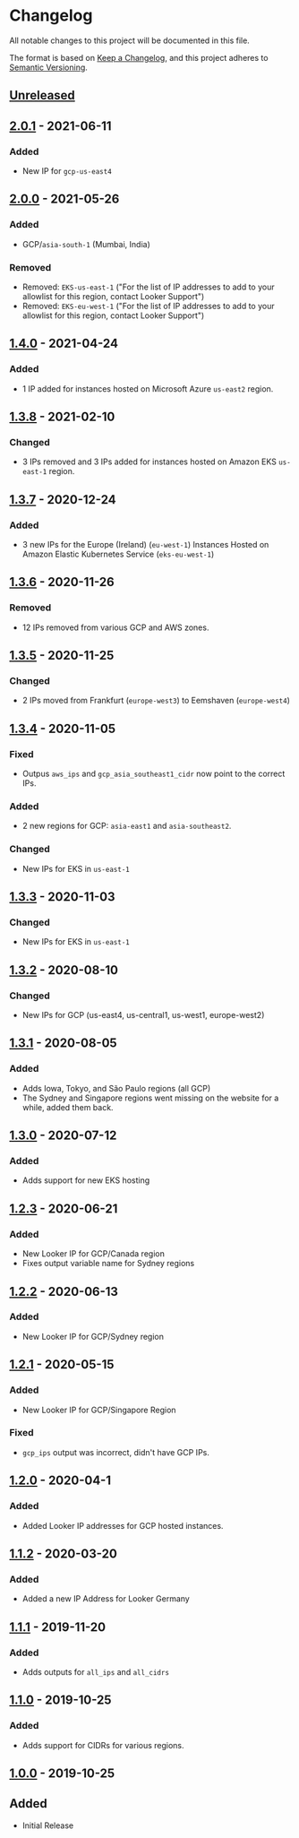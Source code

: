# Changelog

All notable changes to this project will be documented in this file.

The format is based on [Keep a Changelog](https://keepachangelog.com/en/1.0.0/),
and this project adheres to [Semantic Versioning](https://semver.org/spec/v2.0.0.html).

## [Unreleased][unreleased]

## [2.0.1] - 2021-06-11
### Added
- New IP for `gcp-us-east4`

## [2.0.0][2.0.0] - 2021-05-26
### Added
- GCP/`asia-south-1` (Mumbai, India)
### Removed
- Removed: `EKS-us-east-1` ("For the list of IP addresses to add to your allowlist for this region, contact Looker Support")
- Removed: `EKS-eu-west-1` ("For the list of IP addresses to add to your allowlist for this region, contact Looker Support")

## [1.4.0][1.4.0] - 2021-04-24
### Added
- 1 IP added for instances hosted on Microsoft Azure `us-east2` region.

## [1.3.8][1.3.8] - 2021-02-10

### Changed
- 3 IPs removed and 3 IPs added for instances hosted on Amazon EKS `us-east-1` region.

## [1.3.7][1.3.7] - 2020-12-24

### Added
- 3 new IPs for the Europe (Ireland) (`eu-west-1`) Instances Hosted on Amazon Elastic Kubernetes Service (`eks-eu-west-1`)

## [1.3.6][1.3.6] - 2020-11-26

### Removed
- 12 IPs removed from various GCP and AWS zones.

## [1.3.5][1.3.5] - 2020-11-25

### Changed
- 2 IPs moved from Frankfurt (`europe-west3`) to Eemshaven (`europe-west4`)

## [1.3.4][1.3.4] - 2020-11-05

### Fixed
- Outpus `aws_ips` and `gcp_asia_southeast1_cidr` now point to the correct IPs.

### Added
- 2 new regions for GCP: `asia-east1` and `asia-southeast2`.

### Changed
- New IPs for EKS in `us-east-1`

## [1.3.3][1.3.3] - 2020-11-03
### Changed
- New IPs for EKS in `us-east-1`

## [1.3.2][1.3.2] - 2020-08-10

### Changed
- New IPs for GCP (us-east4, us-central1, us-west1, europe-west2)

## [1.3.1][1.3.1] - 2020-08-05

### Added
- Adds Iowa, Tokyo, and São Paulo regions (all GCP)
- The Sydney and Singapore regions went missing on the website for a while, added them back.

## [1.3.0][1.3.0] - 2020-07-12

### Added
- Adds support for new EKS hosting

## [1.2.3][1.2.3] - 2020-06-21

### Added
- New Looker IP for GCP/Canada region
- Fixes output variable name for Sydney regions

## [1.2.2][1.2.2] - 2020-06-13

### Added
- New Looker IP for GCP/Sydney region

## [1.2.1][1.2.1] - 2020-05-15

### Added

- New Looker IP for GCP/Singapore Region

### Fixed

- `gcp_ips` output was incorrect, didn't have GCP IPs.

## [1.2.0][1.2.0] - 2020-04-1

### Added

-   Added Looker IP addresses for GCP hosted instances.

## [1.1.2][1.1.2] - 2020-03-20

### Added

-   Added a new IP Address for Looker Germany

## [1.1.1][1.1.1] - 2019-11-20

### Added

-   Adds outputs for `all_ips` and `all_cidrs`

## [1.1.0][1.1.0] - 2019-10-25

### Added

-   Adds support for CIDRs for various regions.

## [1.0.0][1.0.0] - 2019-10-25

## Added

-   Initial Release

[unreleased]: https://github.com/captn3m0/terraform-data-looker-ips/compare/v2.0.1...HEAD
[2.0.1]: https://github.com/captn3m0/terraform-data-looker-ips/compare/v2.0.0...v2.0.1
[2.0.0]: https://github.com/captn3m0/terraform-data-looker-ips/compare/v1.4.0...v2.0.0
[1.4.0]: https://github.com/captn3m0/terraform-data-looker-ips/compare/v1.3.8...v1.4.0
[1.3.8]: https://github.com/captn3m0/terraform-data-looker-ips/compare/v1.3.7...v1.3.8
[1.3.7]: https://github.com/captn3m0/terraform-data-looker-ips/compare/v1.3.6...v1.3.7
[1.3.6]: https://github.com/captn3m0/terraform-data-looker-ips/compare/v1.3.5...v1.3.6
[1.3.5]: https://github.com/captn3m0/terraform-data-looker-ips/compare/v1.3.4...v1.3.5
[1.3.4]: https://github.com/captn3m0/terraform-data-looker-ips/compare/v1.3.3...v1.3.4
[1.3.3]: https://github.com/captn3m0/terraform-data-looker-ips/compare/v1.3.2...v1.3.3
[1.3.2]: https://github.com/captn3m0/terraform-data-looker-ips/compare/v1.3.1...v1.3.2
[1.3.1]: https://github.com/captn3m0/terraform-data-looker-ips/compare/v1.3.0...v1.3.1
[1.3.0]: https://github.com/captn3m0/terraform-data-looker-ips/compare/v1.2.3...v1.3.0
[1.2.3]: https://github.com/captn3m0/terraform-data-looker-ips/compare/v1.2.2...v1.2.3
[1.2.2]: https://github.com/captn3m0/terraform-data-looker-ips/compare/v1.2.1...v1.2.2
[1.2.1]: https://github.com/captn3m0/terraform-data-looker-ips/compare/v1.2.1...v1.2.2
[1.2.1]: https://github.com/captn3m0/terraform-data-looker-ips/compare/1.2.0...v1.2.1
[1.2.0]: https://github.com/captn3m0/terraform-data-looker-ips/compare/1.1.2...1.2.0
[1.1.2]: https://github.com/captn3m0/terraform-data-looker-ips/compare/1.1.1...1.1.1
[1.1.2]: https://github.com/captn3m0/terraform-data-looker-ips/compare/1.1.1...1.1.2
[1.1.1]: https://github.com/captn3m0/terraform-data-looker-ips/compare/1.1.0...1.1.1
[1.1.0]: https://github.com/captn3m0/terraform-data-looker-ips/compare/1.0.0...1.1.0
[1.0.0]: https://github.com/captn3m0/terraform-data-looker-ips/releases/tag/1.0.0
